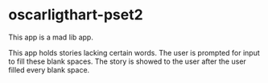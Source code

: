 # oscarligthart-pset2

This app is a mad lib app.

This app holds stories lacking certain words. The user is prompted for input to fill these blank spaces.
The story is showed to the user after the user filled every blank space.
